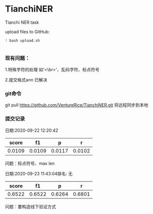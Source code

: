 # TianchiNER
Tianchi NER task

upload files to GitHub: 

```python
! bash upload.sh
```

```python

```

<!-- #region -->
### 现有问题：

1.特殊字符的处理 如'<\br>'、乱码字符、标点符号

2.提交格式ann 已解决


### git命令

git pull  https://github.com/VentureRice/TianchiNER.git 将远程同步到本地

<!-- #endregion -->

### 提交记录
日期:2020-09-22 12:20:42

|score | f1 | p | r |
|---|--- |--- |--- |
|0.0109 | 0.0109 | 0.0117 | 0.0102|

问题：标点符号、max len


日期:2020-09-23 11:43:04排名: 无

|score | f1 | p | r |
|---|--- |--- |--- |
|0.6522 | 0.6522 | 0.6264 | 0.6801 |

问题：要构造线下验证方式

```python

```
